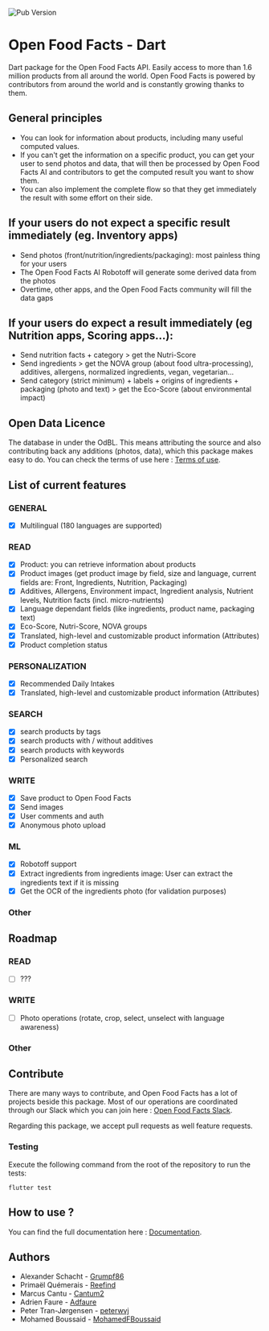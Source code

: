![Pub Version](https://img.shields.io/pub/v/openfoodfacts?&colorB=green)

# Open Food Facts - Dart
Dart package for the Open Food Facts API. Easily access to more than 1.6 million products from all around the world.
Open Food Facts is powered by contributors from around the world and is constantly growing thanks to them.

## General principles
- You can look for information about products, including many useful computed values. 
- If you can't get the information on a specific product, you can get your user to send photos and data, that will then be processed by Open Food Facts AI and contributors to get the computed result you want to show them.
- You can also implement the complete flow so that they get immediately the result with some effort on their side.

## If your users do not expect a specific result immediately (eg. Inventory apps)
- Send photos (front/nutrition/ingredients/packaging): most painless thing for your users
- The Open Food Facts AI Robotoff will generate some derived data from the photos
- Overtime, other apps, and the Open Food Facts community will fill the data gaps

## If your users do expect a result immediately (eg Nutrition apps, Scoring apps…):
- Send nutrition facts + category > get the Nutri-Score
- Send ingredients > get the NOVA group (about food ultra-processing), additives, allergens, normalized ingredients, vegan, vegetarian…
- Send category (strict minimum) + labels + origins of ingredients + packaging (photo and text) > get the Eco-Score (about environmental impact)

## Open Data Licence
The database in under the OdBL. This means attributing the source and also contributing back any additions (photos, data), which this package makes easy to do.
You can check the terms of use here : [Terms of use](https://world.openfoodfacts.org/terms-of-use).

## List of current features

### GENERAL
- [x] Multilingual (180 languages are supported)

### READ
- [x] Product: you can retrieve information about products
- [x] Product images (get product image by field, size and language, current fields are: Front, Ingredients, Nutrition, Packaging)
- [x] Additives, Allergens, Environment impact, Ingredient analysis, Nutrient levels, Nutrition facts (incl. micro-nutrients)
- [x] Language dependant fields (like ingredients, product name, packaging text)
- [x] Eco-Score, Nutri-Score, NOVA groups
- [x] Translated, high-level and customizable product information (Attributes)
- [x] Product completion status

### PERSONALIZATION
- [x] Recommended Daily Intakes
- [x] Translated, high-level and customizable product information (Attributes)

### SEARCH
- [x] search products by tags
- [x] search products with / without additives
- [x] search products with keywords
- [x] Personalized search

### WRITE
- [x] Save product to Open Food Facts 
- [x] Send images
- [x] User comments and auth
- [x] Anonymous photo upload

### ML
- [x] Robotoff support
- [x] Extract ingredients from ingredients image: User can extract the ingredients text if it is missing
- [x] Get the OCR of the ingredients photo (for validation purposes)

### Other

## Roadmap


### READ
- [ ] ???

### WRITE
- [ ] Photo operations (rotate, crop, select, unselect with language awareness)

### Other

## Contribute
There are many ways to contribute, and Open Food Facts has a lot of projects beside this package.
Most of our operations are coordinated through our Slack which you can join here : [Open Food Facts Slack](https://openfoodfacts.slack.com).

Regarding this package, we accept pull requests as well feature requests.

### Testing

Execute the following command from the root of the repository to run the tests:

```
flutter test
```

## How to use ?
You can find the full documentation here : [Documentation](https://github.com/openfoodfacts/openfoodfacts-dart/blob/master/DOCUMENTATION.md).

## Authors
* Alexander Schacht - [Grumpf86](https://github.com/Grumpf86)
* Primaël Quémerais - [Reefind](https://gitlab.com/Reefind)
* Marcus Cantu - [Cantum2](https://github.com/Cantum2)
* Adrien Faure - [Adfaure](https://github.com/adfaure)
* Peter Tran-Jørgensen - [peterwvj](https://github.com/peterwvj)
* Mohamed Boussaid - [MohamedFBoussaid](https://github.com/MohamedFBoussaid)
